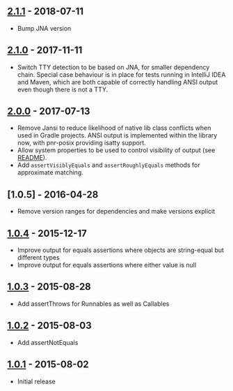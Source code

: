 
## [2.1.1] - 2018-07-11

* Bump JNA version

## [2.1.0] - 2017-11-11

* Switch TTY detection to be based on JNA, for smaller dependency chain. Special case behaviour is in place for tests running in IntelliJ IDEA and Maven, which are both capable of correctly handling ANSI output even though there is not a TTY.

## [2.0.0] - 2017-07-13

* Remove Jansi to reduce likelihood of native lib class conflicts when used in Gradle projects. ANSI output is implemented within the library now, with pnr-posix providing isatty support.
* Allow system properties to be used to control visibility of output (see [README](README.md)).
* Add `assertVisiblyEquals` and `assertRoughlyEquals` methods for approximate matching.

## [1.0.5] - 2016-04-28

* Remove version ranges for dependencies and make versions explicit

## [1.0.4] - 2015-12-17

* Improve output for equals assertions where objects are string-equal but different types
* Improve output for equals assertions where either value is null

## [1.0.3] - 2015-08-28

* Add assertThrows for Runnables as well as Callables

## [1.0.2] - 2015-08-03

* Add assertNotEquals

## [1.0.1] - 2015-08-02

* Initial release

[2.1.1]: https://github.com/rnorth/visible-assertions/releases/tag/visible-assertions-2.1.1
[2.1.0]: https://github.com/rnorth/visible-assertions/releases/tag/visible-assertions-2.1.0
[2.0.0]: https://github.com/rnorth/visible-assertions/releases/tag/visible-assertions-2.0.0
[1.0.4]: https://github.com/rnorth/visible-assertions/releases/tag/visible-assertions-1.0.4
[1.0.3]: https://github.com/rnorth/visible-assertions/releases/tag/visible-assertions-1.0.3
[1.0.2]: https://github.com/rnorth/visible-assertions/releases/tag/visible-assertions-1.0.2
[1.0.1]: https://github.com/rnorth/visible-assertions/releases/tag/visible-assertions-1.0.1